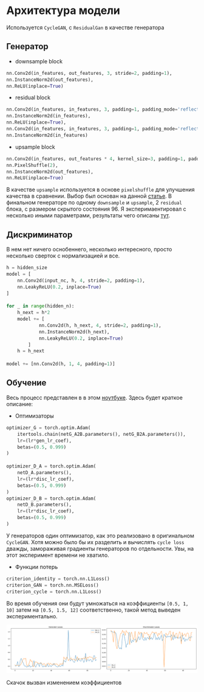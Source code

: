# Архитектура модели 
Используется `CycleGAN`, с `ResidualGan` в качестве генератора


## Генератор
- downsample block
```python
nn.Conv2d(in_features, out_features, 3, stride=2, padding=1),
nn.InstanceNorm2d(out_features),
nn.ReLU(inplace=True)
```
- residual block
```python
nn.Conv2d(in_features, in_features, 3, padding=1, padding_mode='reflect'),
nn.InstanceNorm2d(in_features),
nn.ReLU(inplace=True),
nn.Conv2d(in_features, in_features, 3, padding=1, padding_mode='reflect'),
nn.InstanceNorm2d(in_features)
``` 
- upsample block  
```python
nn.Conv2d(in_features, out_features * 4, kernel_size=3, padding=1, padding_mode='reflect'),
nn.PixelShuffle(2),
nn.InstanceNorm2d(out_features),
nn.ReLU(inplace=True)
```

В качестве `upsample` используется в основе `pixelshuffle` для улучшения качества в сравнении. Выбор был основан на данной [статье](https://arxiv.org/pdf/1609.05158).
В финальном генераторе по одному `downsample` и `upsample`, 2 `residual` блока, с размером скрытого состояния 96. Я эксперимаентировал с несколько иными параметрами, результаты чего описаны [тут](EXPERIMENTS.md).

## Дискриминатор
В нем нет ничего оснобеннего, несколько интересного, просто несколько сверток с нормализацией и все.
```python
h = hidden_size
model = [   
    nn.Conv2d(input_nc, h, 4, stride=2, padding=1),
    nn.LeakyReLU(0.2, inplace=True) 
]

for _ in range(hidden_n):
    h_next = h*2
    model += [
            nn.Conv2d(h, h_next, 4, stride=2, padding=1),
            nn.InstanceNorm2d(h_next),
            nn.LeakyReLU(0.2, inplace=True)
        ]
    h = h_next

model += [nn.Conv2d(h, 1, 4, padding=1)]
```

## Обучение 
Весь процесс представлен в в этом [ноутбуке](../train/notebooks/train_CycleGAN.ipynb). Здесь будет краткое описание:
- Оптимизаторы
```python
optimizer_G = torch.optim.Adam(
    itertools.chain(netG_A2B.parameters(), netG_B2A.parameters()),
    lr=(lr*gen_lr_coef), 
    betas=(0.5, 0.999)
)

optimizer_D_A = torch.optim.Adam(
    netD_A.parameters(), 
    lr=(lr*disc_lr_coef), 
    betas=(0.5, 0.999)
)
optimizer_D_B = torch.optim.Adam(
    netD_B.parameters(), 
    lr=(lr*disc_lr_coef), 
    betas=(0.5, 0.999)
)
```
У генераторов один оптимизатор, как это реализовано в оригинальном `CycleGAN`. Хотя можно было бы их разделить и вычислять `cycle loss` дважды, замораживая градиенты генераторов по отдельности. Увы, на этот эксперимент времени не хватило.
- Функции потерь
```python
criterion_identity = torch.nn.L1Loss()
criterion_GAN = torch.nn.MSELoss()
criterion_cycle = torch.nn.L1Loss()
```
Во время обучения они будут умножаться на коэффициенты `[0.5, 1, 10]` затем на `[0.5, 1.5, 12]` соответственно, такой метод выведен экспериментально.

![](imgs/model2_losses.png)

Скачок вызван изменением коэффициентов